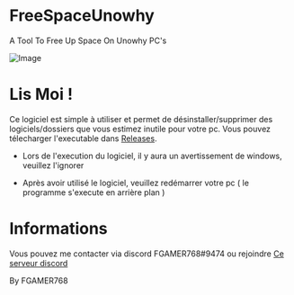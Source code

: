 # FreeSpaceUnowhy
A Tool To Free Up Space On Unowhy PC's

![Image](https://github.com/FGAMER768/FreeSpaceUnowhy/blob/master/FreeSpaceUnowhy.png)

# Lis Moi !

Ce logiciel est simple à utiliser et permet de désinstaller/supprimer des logiciels/dossiers que vous estimez inutile pour votre pc.
Vous pouvez télecharger l'executable dans [Releases](https://github.com/FGAMER768/FreeSpaceUnowhy/releases).

- Lors de l'execution du logiciel, il y aura un avertissement de windows, veuillez l'ignorer

- Après avoir utilisé le logiciel, veuillez redémarrer votre pc ( le programme s'execute en arrière plan )

# Informations

Vous pouvez me contacter via discord FGAMER768#9474 ou rejoindre [Ce serveur discord](https://discord.gg/yCKHujMY99)

By FGAMER768
